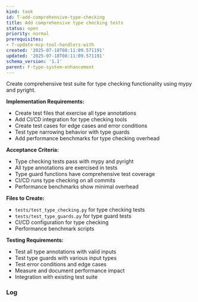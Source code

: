 ```yaml
---
kind: task
id: T-add-comprehensive-type-checking
title: Add comprehensive type checking tests
status: open
priority: normal
prerequisites:
- T-update-mcp-tool-handlers-with
created: '2025-07-18T08:11:09.571191'
updated: '2025-07-18T08:11:09.571191'
schema_version: '1.1'
parent: F-type-system-enhancement
---
```

Create comprehensive test suite for type checking functionality using mypy and pyright.

**Implementation Requirements:**
- Create test files that exercise all type annotations
- Add CI/CD integration for type checking tools
- Create test cases for edge cases and error conditions
- Test type narrowing behavior with type guards
- Add performance benchmarks for type checking overhead

**Acceptance Criteria:**
- Type checking tests pass with mypy and pyright
- All type annotations are exercised in tests
- Type guard functions have comprehensive test coverage
- CI/CD runs type checking on all commits
- Performance benchmarks show minimal overhead

**Files to Create:**
- `tests/test_type_checking.py` for type checking tests
- `tests/test_type_guards.py` for type guard tests
- CI/CD configuration for type checking
- Performance benchmark scripts

**Testing Requirements:**
- Test all type annotations with valid inputs
- Test type guards with various input types
- Test error conditions and edge cases
- Measure and document performance impact
- Integration with existing test suite

### Log

